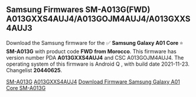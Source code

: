 <h2>Samsung Firmwares SM-A013G(FWD) A013GXXS4AUJ4/A013GOJM4AUJ4/A013GXXS4AUJ3</h2>
Download the Samsung firmware for the ✅ <strong>Samsung Galaxy A01 Core </strong> ⭐ <strong>SM-A013G</strong> with product code <strong>FWD</strong> <strong> from Morocco</strong>. This firmware has version number PDA <strong>A013GXXS4AUJ4</strong> and CSC A013GOJM4AUJ4. The operating system of this firmware is Android Q , with build date 2021-11-23. Changelist <strong>20440625</strong>.


[SM-A013G](https://samfirm.shop/samsung/model/SM-A013G)
[A013GXXS4AUJ4](https://samfirm.shop/samsung/pda/A013GXXS4AUJ4)
[Download Firmware Samsung Galaxy A01 Core SM-A013G](https://samfirm.shop/samsung/firmware/476785)
